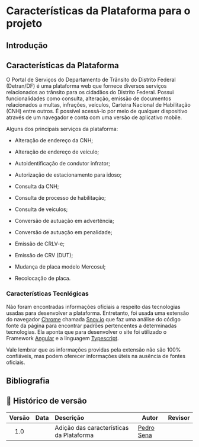 # Características da Plataforma para o projeto

## Introdução

## Características da Plataforma

O Portal de Serviços do Departamento de Trânsito do Distrito Federal (Detran/DF) é uma plataforma web que fornece diversos serviços relacionados ao trânsito para os cidadãos do Distrito Federal. Possui funcionalidades como consulta, alteração, emissão de documentos relacionados a multas, infrações, veículos, Carteira Nacional de Habilitação (CNH) entre outros. É possível acessá-lo por meio de qualquer dispositivo através de um navegador e conta com uma versão de aplicativo mobile. 


Alguns dos principais serviços da plataforma:

- Alteração de endereço da CNH;

- Alteração de endereço de veículo;

- Autoidentificação de condutor infrator;

- Autorização de estacionamento para idoso;

- Consulta da CNH;

- Consulta de processo de habilitação;

- Consulta de veículos;

- Conversão de autuação em advertência;

- Conversão de autuação em penalidade;

- Emissão de CRLV-e;

- Emissão de CRV (DUT);

- Mudança de placa modelo Mercosul;

- Recolocação de placa.

### Características Tecnlógicas

Não foram encontradas informações oficiais a respeito das tecnologias usadas para desenvolver a plataforma. Entretanto, foi usada uma extensão do navegador [Chrome](https://www.google.com/intl/pt-BR/chrome/) chamada [Snov.io](https://chromewebstore.google.com/detail/website-technology-checke/phealodnoblgkcfbhpdebpihdbfmggpi) que faz uma análise do código fonte da página para encontrar padrões pertencentes a determinadas tecnologias. Ela aponta que para desenvolver o site foi utilizado o Framework [Angular](https://angular.io/) e a linguagem [Typescript](https://www.typescriptlang.org/).

Vale lembrar que as informações providas pela extensão não são 100% confiáveis, mas podem oferecer informações úteis na ausência de fontes oficiais.
 

## Bibliografia 

## 📑 Histórico de versão

|   Versão   | Data  | Descrição            | Autor                                                  | Revisor |
| :--------: | :---: | :------------------- | ------------------------------------------------------ | ------- |
| 1.0 |    | Adição das características da Plataforma| [Pedro Sena](https://github.com/pedroyen21) | []()     |
